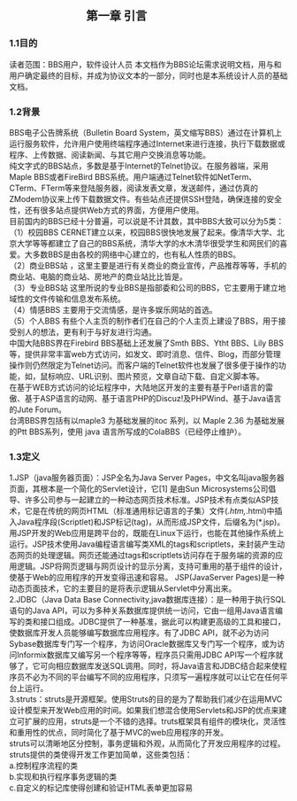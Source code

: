 ##                                                        第一章  引言
### 1.1目的
  读者范围：BBS用户，软件设计人员
  本文档作为BBS论坛需求说明文档，用与和用户确定最终的目标，并成为协议文本的一部分，同时也是本系统设计人员的基础文档。

### 1.2背景
  BBS电子公告牌系统（Bulletin Board System，英文缩写BBS）通过在计算机上运行服务软件，允许用户使用终端程序通过Internet来进行连接，执行下载数据或程序、上传数据、阅读新闻、与其它用户交换消息等功能。<br>
  纯文字式的BBS站点，多数是基于Internet的Telnet协议。在服务器端，采用Maple BBS或者FireBird BBS系统。用户端通过Telnet软件如NetTerm、CTerm、FTerm等来登陆服务器，阅读发表文章，发送邮件，通过仿真的ZModem协议来上传下载数据文件。有些站点还提供SSH登陆，确保连接的安全性，还有很多站点提供Web方式的界面，方便用户使用。<br>
  目前国内的BBS已经十分普遍，可以说是不计其数，其中BBS大致可以分为5类：<br>
  （1）校园BBS CERNET建立以来，校园BBS很快地发展了起来。像清华大学、北京大学等等都建立了自己的BBS系统，清华大学的水木清华很受学生和网民们的喜爱。大多数BBS是由各校的网络中心建立的，也有私人性质的BBS。<br>
  （2〕商业BBS站 ，这里主要是进行有关商业的商业宣传，产品推荐等等，手机的商业站、电脑的商业站、房地产的商业站比比皆是。<br>
  （3）专业BBS站 这里所说的专业BBS是指部委和公司的BBS，它主要用于建立地域性的文件传输和信息发布系统。<br>
  （4）情感BBS 主要用于交流情感，是许多娱乐网站的首选。<br>
  （5）个人BBS 有些个人主页的制作者们在自己的个人主页上建设了BBS，用于接受别人的想法，更有利于与好友进行沟通。<br>
  中国大陆BBS界在Firebird BBS基础上还发展了Smth BBS、Ytht BBS、Lily BBS等，提供非常丰富web方式访问，如发文、即时消息、信件、Blog，而部分管理操作则仍然限定为Telnet访问。而客户端的Telnet软件也发展了很多便于操作的功能，如，鼠标响应、URL识别、图片预览，文章自动下载、自定义脚本等。<br>
  在基于WEB方式访问的论坛程序中，大陆地区开发的主要有基于Perl语言的雷傲、基于ASP语言的动网、基于语言PHP的Discuz!及PHPWind、基于Java语言的Jute Forum。<br>
  台湾BBS界包括有以maple3 为基础发展的itoc 系列，以 Maple 2.36 为基础发展的Ptt BBS系列，使用 java 语言所写成的ColaBBS（已经停止维护）。
  
### 1.3定义
  1.JSP（java服务器页面）：JSP全名为Java Server Pages，中文名叫java服务器页面，其根本是一个简化的Servlet设计，它[1]  是由Sun Microsystems公司倡导、许多公司参与一起建立的一种动态网页技术标准。JSP技术有点类似ASP技术，它是在传统的网页HTML（标准通用标记语言的子集）文件(*.htm,*.html)中插入Java程序段(Scriptlet)和JSP标记(tag)，从而形成JSP文件，后缀名为(*.jsp)。 用JSP开发的Web应用是跨平台的，既能在Linux下运行，也能在其他操作系统上运行。JSP技术使用Java编程语言编写类XML的tags和scriptlets，来封装产生动态网页的处理逻辑。网页还能通过tags和scriptlets访问存在于服务端的资源的应用逻辑。JSP将网页逻辑与网页设计的显示分离，支持可重用的基于组件的设计，使基于Web的应用程序的开发变得迅速和容易。 JSP(JavaServer Pages)是一种动态页面技术，它的主要目的是将表示逻辑从Servlet中分离出来。<br>
  2.JDBC（Java Data Base Connectivity,java数据库连接）：是一种用于执行SQL语句的Java API，可以为多种关系数据库提供统一访问，它由一组用Java语言编写的类和接口组成。JDBC提供了一种基准，据此可以构建更高级的工具和接口，使数据库开发人员能够编写数据库应用程序。有了JDBC API，就不必为访问Sybase数据库专门写一个程序，为访问Oracle数据库又专门写一个程序，或为访问Informix数据库又编写另一个程序等等，程序员只需用JDBC API写一个程序就够了，它可向相应数据库发送SQL调用。同时，将Java语言和JDBC结合起来使程序员不必为不同的平台编写不同的应用程序，只须写一遍程序就可以让它在任何平台上运行。<br>
 3.struts：struts是开源框架。使用Struts的目的是为了帮助我们减少在运用MVC设计模型来开发Web应用的时间。如果我们想混合使用Servlets和JSP的优点来建立可扩展的应用，struts是一个不错的选择。truts框架具有组件的模块化，灵活性和重用性的优点，同时简化了基于MVC的web应用程序的开发。<br>
struts可以清晰地区分控制，事务逻辑和外观，从而简化了开发应用程序的过程。struts提供的类使得开发工作更加简单，这些类包括：<br>
a.控制程序流程的类<br>
b.实现和执行程序事务逻辑的类<br>
c.自定义的标记库使得创建和验证HTML表单更加容易
